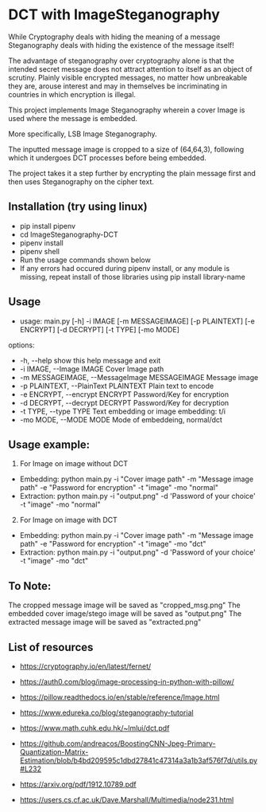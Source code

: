 # DCT with ImageSteganography

While Cryptography deals with hiding the meaning of a message
Steganography deals with hiding the existence of the message itself!

The advantage of steganography over cryptography alone is that the intended secret message does not attract attention to itself as an object of scrutiny. 
Plainly visible encrypted messages, no matter how unbreakable they are, arouse interest and may in themselves be incriminating in countries in which encryption is illegal.

This project implements Image Steganography wherein a cover Image is used where the message is embedded.

More specifically, LSB Image Steganography.

The inputted message image is cropped to a size of (64,64,3), following which it undergoes DCT processes before being embedded.

The project takes it a step further by encrypting the plain message first and then uses Steganography on the cipher text.

## Installation (try using linux)
* pip install pipenv
* cd ImageSteganography-DCT
* pipenv install
* pipenv shell
* Run the usage commands shown below
* If any errors had occured during pipenv install, or any module is missing, repeat install of those libraries using pip install library-name

## Usage
 * usage: main.py [-h] -i IMAGE [-m MESSAGEIMAGE] [-p PLAINTEXT] [-e ENCRYPT] [-d DECRYPT] [-t TYPE] [-mo MODE]

options:
  * -h, --help            show this help message and exit
  * -i IMAGE, --Image IMAGE
                        Cover Image path
  * -m MESSAGEIMAGE, --MessageImage MESSAGEIMAGE
                        Message image
  * -p PLAINTEXT, --PlainText PLAINTEXT
                        Plain text to encode
  * -e ENCRYPT, --encrypt ENCRYPT
                        Password/Key for encryption
  * -d DECRYPT, --decrypt DECRYPT
                        Password/Key for decryption
  * -t TYPE, --type TYPE  Text embedding or image embedding: t/i
  * -mo MODE, --MODE MODE
                        Mode of embeddeing, normal/dct

## Usage example:
1. For Image on image without DCT
 * Embedding: python main.py -i "Cover image path" -m "Message image path" -e "Password for encryption" -t "image" -mo "normal"
 * Extraction: python main.py -i "output.png" -d 'Password of your choice' -t "image" -mo "normal"
2. For Image on image with DCT
 * Embedding: python main.py -i "Cover image path" -m "Message image path" -e "Password for encryption" -t "image" -mo "dct"
 * Extraction: python main.py -i "output.png" -d 'Password of your choice' -t "image" -mo "dct"
 
 
## To Note:
The cropped message image will be saved as "cropped_msg.png"
The embedded cover image/stego image will be saved as "output.png"
The extracted message image will be saved as "extracted.png"


## List of resources
* https://cryptography.io/en/latest/fernet/
* https://auth0.com/blog/image-processing-in-python-with-pillow/
* https://pillow.readthedocs.io/en/stable/reference/Image.html
* https://www.edureka.co/blog/steganography-tutorial

* https://www.math.cuhk.edu.hk/~lmlui/dct.pdf
* https://github.com/andreacos/BoostingCNN-Jpeg-Primary-Quantization-Matrix-Estimation/blob/b4bd209595c1dbd27841c47314a3a1b3af576f7d/utils.py#L232
* https://arxiv.org/pdf/1912.10789.pdf
* https://users.cs.cf.ac.uk/Dave.Marshall/Multimedia/node231.html 
